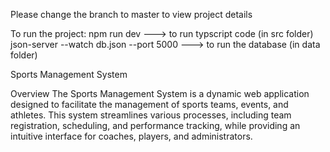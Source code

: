 Please change the branch to master to view project details

To run the project:
npm run dev ---> to run typscript code (in src folder)
json-server --watch db.json --port 5000 ---> to run the database (in data folder)

Sports Management System

Overview The Sports Management System is a dynamic web application designed to facilitate the management of sports teams, events, and athletes. This system streamlines various processes, including team registration, scheduling, and performance tracking, while providing an intuitive interface for coaches, players, and administrators.

